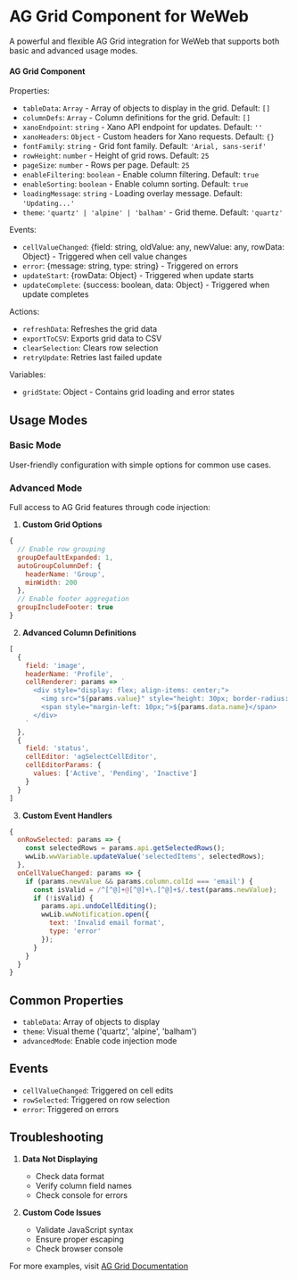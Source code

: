 # AG Grid Component for WeWeb

A powerful and flexible AG Grid integration for WeWeb that supports both basic and advanced usage modes.

#### AG Grid Component

Properties:
- `tableData`: `Array` - Array of objects to display in the grid. Default: `[]`
- `columnDefs`: `Array` - Column definitions for the grid. Default: `[]`
- `xanoEndpoint`: `string` - Xano API endpoint for updates. Default: `''`
- `xanoHeaders`: `Object` - Custom headers for Xano requests. Default: `{}`
- `fontFamily`: `string` - Grid font family. Default: `'Arial, sans-serif'`
- `rowHeight`: `number` - Height of grid rows. Default: `25`
- `pageSize`: `number` - Rows per page. Default: `25`
- `enableFiltering`: `boolean` - Enable column filtering. Default: `true`
- `enableSorting`: `boolean` - Enable column sorting. Default: `true`
- `loadingMessage`: `string` - Loading overlay message. Default: `'Updating...'`
- `theme`: `'quartz' | 'alpine' | 'balham'` - Grid theme. Default: `'quartz'`

Events:
- `cellValueChanged`: {field: string, oldValue: any, newValue: any, rowData: Object} - Triggered when cell value changes
- `error`: {message: string, type: string} - Triggered on errors
- `updateStart`: {rowData: Object} - Triggered when update starts
- `updateComplete`: {success: boolean, data: Object} - Triggered when update completes

Actions:
- `refreshData`: Refreshes the grid data
- `exportToCSV`: Exports grid data to CSV
- `clearSelection`: Clears row selection
- `retryUpdate`: Retries last failed update

Variables:
- `gridState`: Object - Contains grid loading and error states

## Usage Modes

### Basic Mode
User-friendly configuration with simple options for common use cases.

### Advanced Mode
Full access to AG Grid features through code injection:

1. **Custom Grid Options**
```javascript
{
  // Enable row grouping
  groupDefaultExpanded: 1,
  autoGroupColumnDef: {
    headerName: 'Group',
    minWidth: 200
  },
  // Enable footer aggregation
  groupIncludeFooter: true
}
```

2. **Advanced Column Definitions**
```javascript
[
  {
    field: 'image',
    headerName: 'Profile',
    cellRenderer: params => `
      <div style="display: flex; align-items: center;">
        <img src="${params.value}" style="height: 30px; border-radius: 50%;"/>
        <span style="margin-left: 10px;">${params.data.name}</span>
      </div>
    `
  },
  {
    field: 'status',
    cellEditor: 'agSelectCellEditor',
    cellEditorParams: {
      values: ['Active', 'Pending', 'Inactive']
    }
  }
]
```

3. **Custom Event Handlers**
```javascript
{
  onRowSelected: params => {
    const selectedRows = params.api.getSelectedRows();
    wwLib.wwVariable.updateValue('selectedItems', selectedRows);
  },
  onCellValueChanged: params => {
    if (params.newValue && params.column.colId === 'email') {
      const isValid = /^[^@]+@[^@]+\.[^@]+$/.test(params.newValue);
      if (!isValid) {
        params.api.undoCellEditing();
        wwLib.wwNotification.open({
          text: 'Invalid email format',
          type: 'error'
        });
      }
    }
  }
}
```

## Common Properties
- `tableData`: Array of objects to display
- `theme`: Visual theme ('quartz', 'alpine', 'balham')
- `advancedMode`: Enable code injection mode

## Events
- `cellValueChanged`: Triggered on cell edits
- `rowSelected`: Triggered on row selection
- `error`: Triggered on errors

## Troubleshooting
1. **Data Not Displaying**
   - Check data format
   - Verify column field names
   - Check console for errors

2. **Custom Code Issues**
   - Validate JavaScript syntax
   - Ensure proper escaping
   - Check browser console

For more examples, visit [AG Grid Documentation](https://www.ag-grid.com/documentation/)